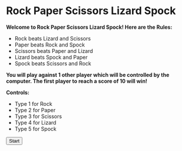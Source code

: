 # Rock Paper Scissors Lizard Spock

<p><b>Welcome to Rock Paper Scissors Lizard Spock! Here are the Rules:</b></p>
<ul>
<li>Rock beats Lizard and Scissors</li>
<li>Paper beats Rock and Spock</li>
<li>Scissors beats Paper and Lizard</li>
<li>Lizard beats Spock and Paper</li>
<li>Spock beats Scissors and Rock</li>  
</ul>

<p><b>You will play against 1 other player which will be controlled by the computer. The first player to reach a score of 10 will win!</b></p>

<p><b>Controls:</b></p>
<ul>
<li>Type 1 for Rock</li>
<li>Type 2 for Paper</li>
<li>Type 3 for Scissors</li>
<li>Type 4 for Lizard</li>
<li>Type 5 for Spock</li>  
</ul>

<button onclick="myFunction()">Start</button>

<p id="demo"></p>

<script>
function myFunction() {
  var userinput = prompt("Please enter a sign.");
  if (userinput != null) {
    document.getElementById("demo").innerHTML =
    alert("You have chosen " + userinput);
  }
}
</script>

